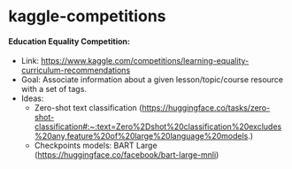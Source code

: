 # kaggle-competitions

#### Education Equality Competition:
- Link: https://www.kaggle.com/competitions/learning-equality-curriculum-recommendations
- Goal: Associate information about a given lesson/topic/course resource with a set of tags.
- Ideas: 
  - Zero-shot text classification (https://huggingface.co/tasks/zero-shot-classification#:~:text=Zero%2Dshot%20classification%20excludes%20any,feature%20of%20large%20language%20models.)
  - Checkpoints models: BART Large (https://huggingface.co/facebook/bart-large-mnli)
